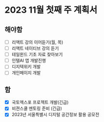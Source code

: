 # 2023 11월 첫째 주 계획서

## 해야함
- [ ] 리액트 강의 이어듣기(월, 목)
- [ ] 리액트 네이티브 강의 듣기
- [ ] 테일윈드 기초 자료 찾아보기
- [ ] 인텔AI 앱 개발진행
- [ ] 디지텍위키 개발
- [ ] 개인페이지 개발

## 함
- [x] 국토엑스포 프로젝트 개발(긴급)
- [x] 비젼스쿨 멘토링 준비 (긴급)
- [x] 2023년 서울특별시 디지털 공간정보 활용 공모전
